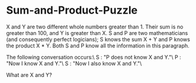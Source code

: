 # Sum-and-Product-Puzzle
X and Y are two different whole numbers greater than 1. Their sum is no greater 
than 100, and Y is greater than X. S and P are two mathematicians (and 
consequently perfect logicians); S knows the sum X + Y and P knows the 
product X * Y. Both S and P know all the information in this paragraph.

The following conversation occurs:\\
S : "P does not know X and Y."\\
P : "Now I know X and Y."\\
S : "Now I also know X and Y."\\

What are X and Y?
